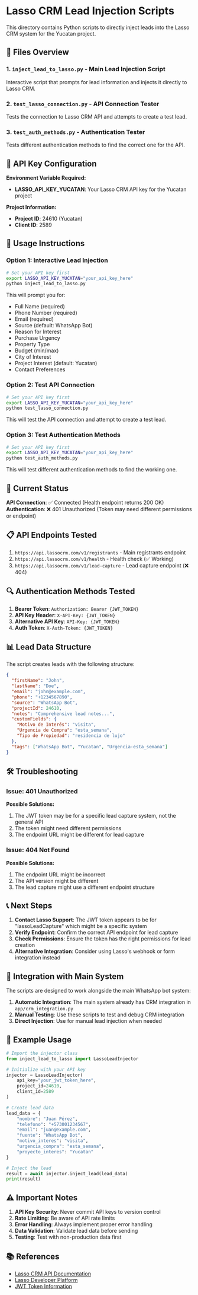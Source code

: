 # Lasso CRM Lead Injection Scripts

This directory contains Python scripts to directly inject leads into the Lasso CRM system for the Yucatan project.

## 📁 Files Overview

### 1. `inject_lead_to_lasso.py` - Main Lead Injection Script
Interactive script that prompts for lead information and injects it directly to Lasso CRM.

### 2. `test_lasso_connection.py` - API Connection Tester
Tests the connection to Lasso CRM API and attempts to create a test lead.

### 3. `test_auth_methods.py` - Authentication Tester
Tests different authentication methods to find the correct one for the API.


## 🔑 API Key Configuration

**Environment Variable Required:**
- **LASSO_API_KEY_YUCATAN**: Your Lasso CRM API key for the Yucatan project

**Project Information:**
- **Project ID**: 24610 (Yucatan)
- **Client ID**: 2589

## 🚀 Usage Instructions

### Option 1: Interactive Lead Injection
```bash
# Set your API key first
export LASSO_API_KEY_YUCATAN="your_api_key_here"
python inject_lead_to_lasso.py
```

This will prompt you for:
- Full Name (required)
- Phone Number (required)
- Email (required)
- Source (default: WhatsApp Bot)
- Reason for Interest
- Purchase Urgency
- Property Type
- Budget (min/max)
- City of Interest
- Project Interest (default: Yucatan)
- Contact Preferences

### Option 2: Test API Connection
```bash
# Set your API key first
export LASSO_API_KEY_YUCATAN="your_api_key_here"
python test_lasso_connection.py
```

This will test the API connection and attempt to create a test lead.

### Option 3: Test Authentication Methods
```bash
# Set your API key first
export LASSO_API_KEY_YUCATAN="your_api_key_here"
python test_auth_methods.py
```

This will test different authentication methods to find the working one.

## 🔧 Current Status

**API Connection**: ✅ Connected (Health endpoint returns 200 OK)
**Authentication**: ❌ 401 Unauthorized (Token may need different permissions or endpoint)

## 📋 API Endpoints Tested

1. `https://api.lassocrm.com/v1/registrants` - Main registrants endpoint
2. `https://api.lassocrm.com/v1/health` - Health check (✅ Working)
3. `https://api.lassocrm.com/v1/lead-capture` - Lead capture endpoint (❌ 404)

## 🔍 Authentication Methods Tested

1. **Bearer Token**: `Authorization: Bearer {JWT_TOKEN}`
2. **API Key Header**: `X-API-Key: {JWT_TOKEN}`
3. **Alternative API Key**: `API-Key: {JWT_TOKEN}`
4. **Auth Token**: `X-Auth-Token: {JWT_TOKEN}`

## 📊 Lead Data Structure

The script creates leads with the following structure:

```json
{
  "firstName": "John",
  "lastName": "Doe",
  "email": "john@example.com",
  "phone": "+1234567890",
  "source": "WhatsApp Bot",
  "projectId": 24610,
  "notes": "Comprehensive lead notes...",
  "customFields": {
    "Motivo de Interés": "visita",
    "Urgencia de Compra": "esta_semana",
    "Tipo de Propiedad": "residencia de lujo"
  },
  "tags": ["WhatsApp Bot", "Yucatan", "Urgencia-esta_semana"]
}
```

## 🛠️ Troubleshooting

### Issue: 401 Unauthorized
**Possible Solutions:**
1. The JWT token may be for a specific lead capture system, not the general API
2. The token might need different permissions
3. The endpoint URL might be different for lead capture

### Issue: 404 Not Found
**Possible Solutions:**
1. The endpoint URL might be incorrect
2. The API version might be different
3. The lead capture might use a different endpoint structure

## 📞 Next Steps

1. **Contact Lasso Support**: The JWT token appears to be for "lassoLeadCapture" which might be a specific system
2. **Verify Endpoint**: Confirm the correct API endpoint for lead capture
3. **Check Permissions**: Ensure the token has the right permissions for lead creation
4. **Alternative Integration**: Consider using Lasso's webhook or form integration instead

## 🔗 Integration with Main System

The scripts are designed to work alongside the main WhatsApp bot system:

1. **Automatic Integration**: The main system already has CRM integration in `app/crm_integration.py`
2. **Manual Testing**: Use these scripts to test and debug CRM integration
3. **Direct Injection**: Use for manual lead injection when needed

## 📝 Example Usage

```python
# Import the injector class
from inject_lead_to_lasso import LassoLeadInjector

# Initialize with your API key
injector = LassoLeadInjector(
    api_key="your_jwt_token_here",
    project_id=24610,
    client_id=2589
)

# Create lead data
lead_data = {
    "nombre": "Juan Pérez",
    "telefono": "+573001234567",
    "email": "juan@example.com",
    "fuente": "WhatsApp Bot",
    "motivo_interes": "visita",
    "urgencia_compra": "esta_semana",
    "proyecto_interes": "Yucatan"
}

# Inject the lead
result = await injector.inject_lead(lead_data)
print(result)
```

## ⚠️ Important Notes

1. **API Key Security**: Never commit API keys to version control
2. **Rate Limiting**: Be aware of API rate limits
3. **Error Handling**: Always implement proper error handling
4. **Data Validation**: Validate lead data before sending
5. **Testing**: Test with non-production data first

## 📚 References

- [Lasso CRM API Documentation](https://lassocrm.com/integrations/)
- [Lasso Developer Platform](https://platform.lassocrm.com/)
- [JWT Token Information](https://jwt.io/)
